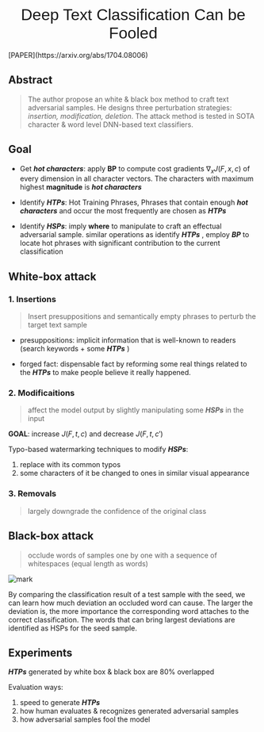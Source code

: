 <center> <font face="arial", size=6>Deep Text Classification Can be Fooled</font></center><br>
[PAPER](https://arxiv.org/abs/1704.08006)

## Abstract

> The author propose an white & black box method to craft text adversarial samples. He designs three perturbation strategies: *insertion, modification, deletion*. The attack method is tested in SOTA character & word level DNN-based text classifiers.

## Goal

- Get ***hot characters***: apply **BP** to compute cost gradients  $\nabla_xJ(F,x,c)$ of every dimension in all character vectors. The characters with maximum highest **magnitude** is ***hot characters***
-  Identify ***HTPs***: Hot Training Phrases, Phrases that contain enough ***hot characters*** and occur the most frequently are chosen as ***HTPs***

- Identify ***HSPs***:  imply **where** to manipulate to craft an effectual adversarial sample. similar operations as identify ***HTPs*** , employ ***BP*** to locate hot phrases with significant contribution to the current classification

## White-box attack

### 1. Insertions

> Insert presuppositions and semantically empty phrases to perturb the target text sample

- presuppositions: implicit information that is well-known to readers (search keywords + some ***HTPs*** )

- forged fact: dispensable fact by reforming some real things related to the ***HTPs*** to make people believe it really happened.

### 2. Modificaitions

> affect the model output by slightly manipulating some ***HSPs*** in the input

**GOAL**: increase $J(F,t,c)$ and decrease $J(F,t,c')$

Typo-based watermarking techniques to modify ***HSPs***: 

1. replace with its common typos
2. some characters of it be changed to ones in similar visual appearance

### 3. Removals

> largely downgrade the confidence of the original class

## Black-box attack

> occlude words of samples one by one with a sequence of whitespaces (equal length as words)

![mark](http://pv4mhwy11.bkt.clouddn.com/occlude.png)



By comparing the classification result of a test sample with the seed, we can learn how much deviation an occluded word can cause. The larger the deviation is, the more importance the corresponding word attaches to the correct classification. The words that can bring largest deviations are identified as HSPs for the seed sample.

## Experiments

***HTPs*** generated by white box & black box  are 80% overlapped

Evaluation ways:

1. speed to generate ***HTPs***
2. how human evaluates & recognizes generated adversarial samples 
3. how adversarial samples fool the model
